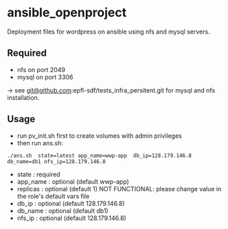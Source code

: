 # ansible_openproject

Deployment files for wordpress on ansible using nfs and mysql servers.

## Required
  - nfs on port 2049
  - mysql on port 3306

 -> see git@github.com:epfl-sdf/tests_infra_persitent.git for mysql and nfs installation.

## Usage
 - run pv_init.sh first to create volumes with admin privileges
 - then run ans.sh:

  ```./ans.sh  state=latest app_name=wwp-app  db_ip=128.179.146.8 db_name=db1 nfs_ip=128.179.146.8```

  - state : required
  - app_name : optional (default wwp-app)
  - replicas : optional (default 1) NOT FUNCTIONAL: please change value in the role's default vars file          
  - db_ip : optional (default 128.179.146.8)
  - db_name : optional (default db1)
  - nfs_ip : optional (default 128.179.146.8)
